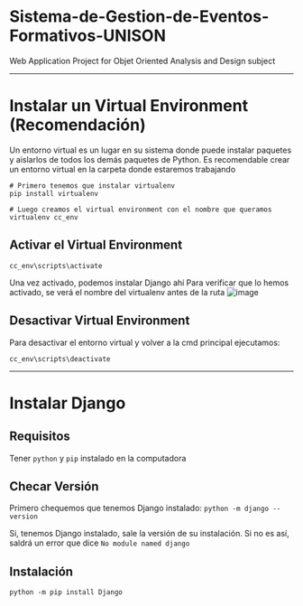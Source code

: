 # Sistema-de-Gestion-de-Eventos-Formativos-UNISON
Web Application Project for Objet Oriented Analysis and Design subject

------------------------------------------------------------------
# Instalar un Virtual Environment (Recomendación)
Un entorno virtual es un lugar en su sistema donde puede instalar paquetes y aislarlos de todos los demás paquetes de Python.
Es recomendable crear un entorno virtual en la carpeta donde estaremos trabajando
```
# Primero tenemos que instalar virtualenv
pip install virtualenv

# Luego creamos el virtual environment con el nombre que queramos
virtualenv cc_env
```
## Activar el Virtual Environment
```
cc_env\scripts\activate
```
Una vez activado, podemos instalar Django ahí
Para verificar que lo hemos activado, se verá el nombre del virtualenv antes de la ruta
![image](https://user-images.githubusercontent.com/43888961/139622813-49883cca-3035-48e6-8fea-1760de5c9d46.png)

## Desactivar Virtual Environment
Para desactivar el entorno virtual y volver a la cmd principal ejecutamos:
```
cc_env\scripts\deactivate
```

-------------------------------------------------------------------
# Instalar Django
## Requisitos
Tener `python` y `pip` instalado en la computadora

## Checar Versión
Primero chequemos que tenemos Django instalado:
`python -m django --version`

Si, tenemos Django instalado, sale la versión de su instalación. Si no es así, saldrá un error que dice  `No module named django`

## Instalación
`python -m pip install Django`
